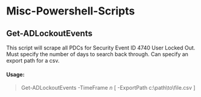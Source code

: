 # Misc-Powershell-Scripts

## Get-ADLockoutEvents
This script will scrape all PDCs for Security Event ID 4740 User Locked Out. Must specify the number of days to search back through. Can specify an export path for a csv.

#### Usage:
>Get-ADLockoutEvents -TimeFrame _n_ [ -ExportPath c:\path\to\file.csv ]